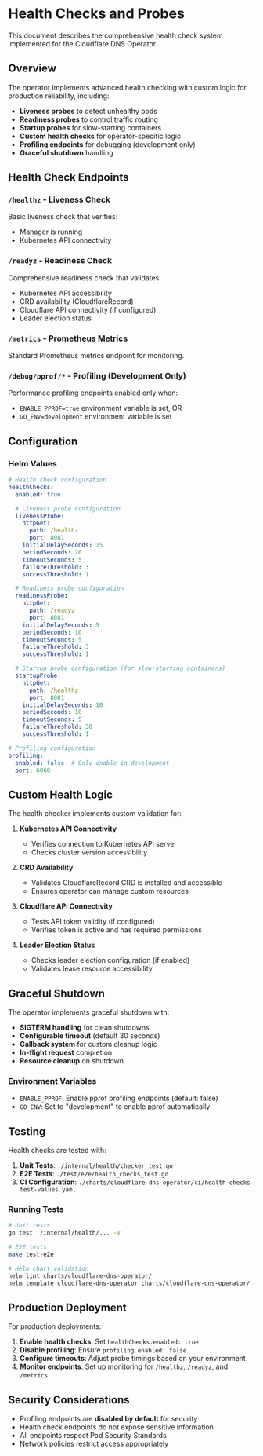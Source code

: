 # Health Checks and Probes

This document describes the comprehensive health check system implemented for the Cloudflare DNS Operator.

## Overview

The operator implements advanced health checking with custom logic for production reliability, including:

- **Liveness probes** to detect unhealthy pods
- **Readiness probes** to control traffic routing  
- **Startup probes** for slow-starting containers
- **Custom health checks** for operator-specific logic
- **Profiling endpoints** for debugging (development only)
- **Graceful shutdown** handling

## Health Check Endpoints

### `/healthz` - Liveness Check
Basic liveness check that verifies:
- Manager is running
- Kubernetes API connectivity

### `/readyz` - Readiness Check  
Comprehensive readiness check that validates:
- Kubernetes API accessibility
- CRD availability (CloudflareRecord)
- Cloudflare API connectivity (if configured)
- Leader election status

### `/metrics` - Prometheus Metrics
Standard Prometheus metrics endpoint for monitoring.

### `/debug/pprof/*` - Profiling (Development Only)
Performance profiling endpoints enabled only when:
- `ENABLE_PPROF=true` environment variable is set, OR
- `GO_ENV=development` environment variable is set

## Configuration

### Helm Values

```yaml
# Health check configuration
healthChecks:
  enabled: true

  # Liveness probe configuration
  livenessProbe:
    httpGet:
      path: /healthz
      port: 8081
    initialDelaySeconds: 15
    periodSeconds: 20
    timeoutSeconds: 5
    failureThreshold: 3
    successThreshold: 1

  # Readiness probe configuration  
  readinessProbe:
    httpGet:
      path: /readyz
      port: 8081
    initialDelaySeconds: 5
    periodSeconds: 10
    timeoutSeconds: 5
    failureThreshold: 3
    successThreshold: 1

  # Startup probe configuration (for slow-starting containers)
  startupProbe:
    httpGet:
      path: /healthz  
      port: 8081
    initialDelaySeconds: 10
    periodSeconds: 10
    timeoutSeconds: 5
    failureThreshold: 30
    successThreshold: 1

# Profiling configuration
profiling:
  enabled: false  # Only enable in development
  port: 6060
```

## Custom Health Logic

The health checker implements custom validation for:

1. **Kubernetes API Connectivity**
   - Verifies connection to Kubernetes API server
   - Checks cluster version accessibility

2. **CRD Availability**
   - Validates CloudflareRecord CRD is installed and accessible
   - Ensures operator can manage custom resources

3. **Cloudflare API Connectivity**
   - Tests API token validity (if configured)
   - Verifies token is active and has required permissions

4. **Leader Election Status**
   - Checks leader election configuration (if enabled)
   - Validates lease resource accessibility

## Graceful Shutdown

The operator implements graceful shutdown with:

- **SIGTERM handling** for clean shutdowns
- **Configurable timeout** (default 30 seconds)
- **Callback system** for custom cleanup logic
- **In-flight request** completion
- **Resource cleanup** on shutdown

### Environment Variables

- `ENABLE_PPROF`: Enable pprof profiling endpoints (default: false)
- `GO_ENV`: Set to "development" to enable pprof automatically

## Testing

Health checks are tested with:

1. **Unit Tests**: `./internal/health/checker_test.go`
2. **E2E Tests**: `./test/e2e/health_checks_test.go`
3. **CI Configuration**: `./charts/cloudflare-dns-operator/ci/health-checks-test-values.yaml`

### Running Tests

```bash
# Unit tests
go test ./internal/health/... -v

# E2E tests  
make test-e2e

# Helm chart validation
helm lint charts/cloudflare-dns-operator/
helm template cloudflare-dns-operator charts/cloudflare-dns-operator/ -f charts/cloudflare-dns-operator/ci/health-checks-test-values.yaml
```

## Production Deployment

For production deployments:

1. **Enable health checks**: Set `healthChecks.enabled: true`
2. **Disable profiling**: Ensure `profiling.enabled: false`
3. **Configure timeouts**: Adjust probe timings based on your environment
4. **Monitor endpoints**: Set up monitoring for `/healthz`, `/readyz`, and `/metrics`

## Security Considerations

- Profiling endpoints are **disabled by default** for security
- Health check endpoints do not expose sensitive information
- All endpoints respect Pod Security Standards
- Network policies restrict access appropriately
